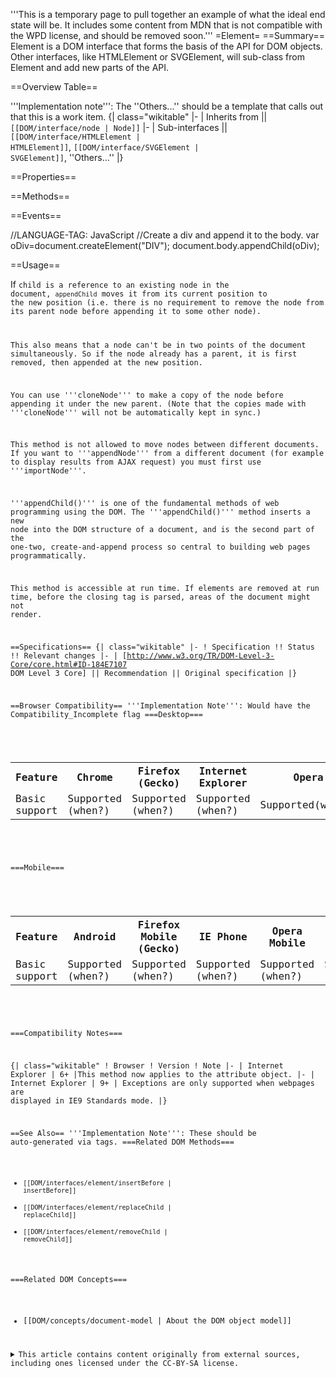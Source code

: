 '''This is a temporary page to pull together an example of what the ideal end state will be. It includes some content from MDN that is not compatible with the WPD license, and should be removed soon.'''
=Element=
==Summary==
Element is a DOM interface that forms the basis of the API for DOM objects. Other interfaces, like HTMLElement or SVGElement, will sub-class from Element and add new parts of the API.

==Overview Table==

'''Implementation note''': The ''Others...'' should be a template that calls out that this is a work item.
{| class="wikitable"
|-
| Inherits from || <code>[[DOM/interface/node | Node]]</code>
|-
| Sub-interfaces || <code>[[DOM/interface/HTMLElement | HTMLElement]]</code>, <code>[[DOM/interface/SVGElement | SVGElement]]</code>, ''Others...''
|}

==Properties==

==Methods==

==Events==



<syntaxhighlight>
//LANGUAGE-TAG: JavaScript
//Create a div and append it to the body.
var oDiv=document.createElement("DIV");
document.body.appendChild(oDiv);
</syntaxhighlight>

==Usage==

If <code>child</child> is a reference to an existing node in the document, <code>appendChild</code> moves it from its current position to the new position (i.e. there is no requirement to remove the node from its parent node before appending it to some other node).

This also means that a node can't be in two points of the document simultaneously. So if the node already has a parent, it is first removed, then appended at the new position.

You can use '''cloneNode''' to make a copy of the node before appending it under the new parent. (Note that the copies made with '''cloneNode''' will not be automatically kept in sync.)

This method is not allowed to move nodes between different documents. If you want to '''appendNode''' from a different document (for example to display results from AJAX request) you must first use '''importNode'''.

'''appendChild()''' is one of the fundamental methods of web programming using the DOM. The '''appendChild()''' method inserts a new node into the DOM structure of a document, and is the second part of the one-two, create-and-append process so central to building web pages programmatically.

This method is accessible at run time. If elements are removed at run time, before the closing tag is parsed, areas of the document might not render.

==Specifications==
{| class="wikitable"
|-
! Specification !! Status !! Relevant changes
|-
| [http://www.w3.org/TR/DOM-Level-3-Core/core.html#ID-184E7107 DOM Level 3 Core] || Recommendation || Original specification
|}

==Browser Compatibility==
'''Implementation Note''': Would have the Compatibility_Incomplete flag
===Desktop===
<div id="compat-desktop">
  <table class="compat-table">
       <tr>
        <th>Feature</th>
        <th>Chrome</th>
        <th>Firefox (Gecko)</th>
        <th>Internet Explorer</th>
        <th>Opera</th>
        <th>Safari</th>
      </tr>
      <tr>
        <td>Basic support</td>
        <td>Supported (when?)</td>
        <td>Supported (when?)</td>
        <td>Supported (when?)</td>
        <td>Supported(when?)</td>
        <td>Supported(when?)</td>
      </tr>
  </table>
</div>

===Mobile===
<div id="compat-mobile">
  <table class="compat-table">
      <tr>
        <th>Feature</th>
        <th>Android</th>
        <th>Firefox Mobile (Gecko)</th>
        <th>IE Phone</th>
        <th>Opera Mobile</th>
        <th>Safari Mobile</th>
      </tr>
      <tr>
        <td>Basic support</td>
        <td>Supported (when?)</td>
        <td>Supported (when?)</td>
        <td>Supported (when?)</td>
        <td>Supported (when?)</td>
        <td>Supported (when?)</td>
      </tr>
  </table>
</div>

===Compatibility Notes===

{| class="wikitable"
! Browser
! Version
! Note
|-
| Internet Explorer
| 6+ 
|This method now applies to the attribute object.
|-
| Internet Explorer 
| 9+
| Exceptions are only supported when webpages are displayed in IE9 Standards mode.
|}

==See Also==
'''Implementation Note''': These should be auto-generated via tags.
===Related DOM Methods===
* <code>[[DOM/interfaces/element/insertBefore | insertBefore]]</code>
* <code>[[DOM/interfaces/element/replaceChild | replaceChild]]</code>
* <code>[[DOM/interfaces/element/removeChild | removeChild]]</code>

===Related DOM Concepts===
* [[DOM/concepts/document-model | About the DOM object model]]

<details>
	<summary>This article contains content originally from external sources, including ones licensed under the CC-BY-SA license.</summary>
	<div>
		Portions of this content copyright 2012 Mozilla Contributors. This article contains work licensed under the Creative Commons Attribution-Sharealike License v2.5 or later. The original work is available at Mozilla Developer Network:
<a href="http://developer.mozilla.org/foo" target="_blank">Foo</a>
	</div>
	<div>
		Portions of this content come from Foo.org: <a href="http://foo.org/baz" target="_blank">Baz</a>
	</div>
</details>